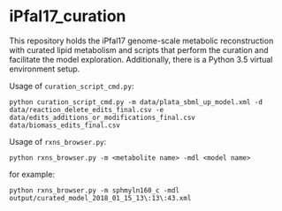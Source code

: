 # iPfal17_curation
This repository holds the iPfal17 genome-scale metabolic reconstruction with curated lipid metabolism and scripts that perform the curation and facilitate the model exploration.
Additionally, there is a Python 3.5 virtual environment setup.

Usage of ``` curation_script_cmd.py ```: 

```python curation_script_cmd.py -m data/plata_sbml_up_model.xml -d data/reaction_delete_edits_final.csv -e data/edits_additions_or_modifications_final.csv data/biomass_edits_final.csv```

Usage of ``` rxns_browser.py ```:

```python rxns_browser.py -m <metabolite name> -mdl <model name>```

for example:

```python rxns_browser.py -m sphmyln160_c -mdl output/curated_model_2018_01_15_13\:13\:43.xml```

